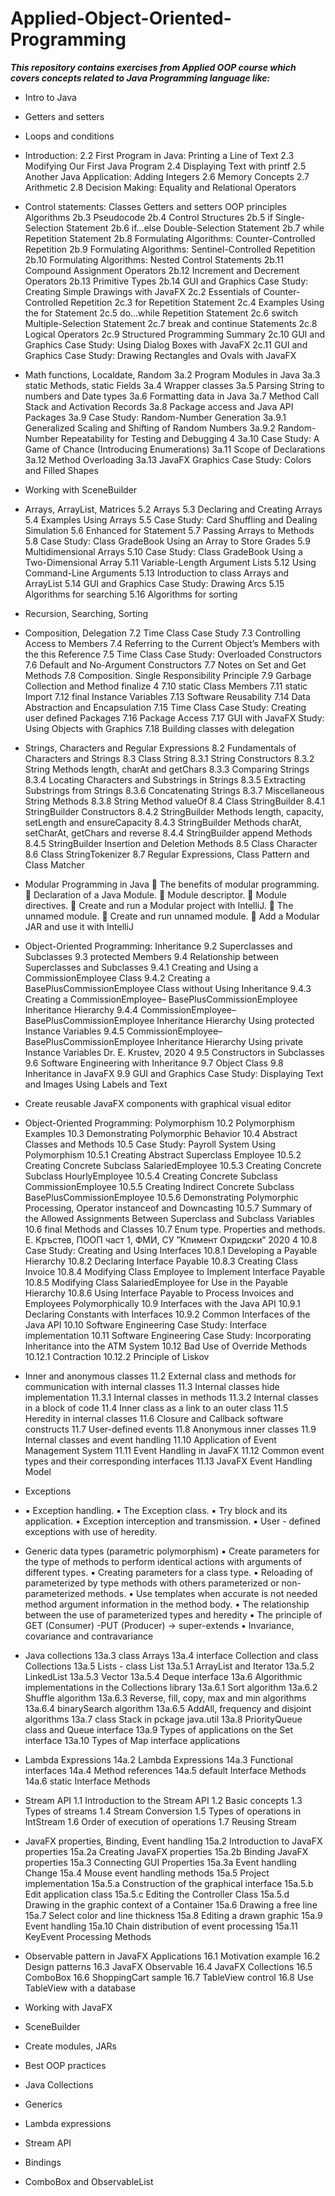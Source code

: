 # Applied-Object-Oriented-Programming
***This repository contains exercises from Applied OOP course which covers concepts 
related to Java Programming language like:***

- Intro to Java
- Getters and setters
- Loops and conditions


- Introduction:
2.2 First Program in Java: Printing a Line of Text
2.3 Modifying Our First Java Program
2.4 Displaying Text with printf
2.5 Another Java Application: Adding Integers
2.6 Memory Concepts
2.7 Arithmetic
2.8 Decision Making: Equality and Relational Operators

- Control statements:
Classes
Getters and setters
OOP principles
Algorithms
2b.3 Pseudocode
2b.4 Control Structures
2b.5 if Single-Selection Statement
2b.6 if…else Double-Selection Statement
2b.7 while Repetition Statement
2b.8 Formulating Algorithms: Counter-Controlled Repetition
2b.9 Formulating Algorithms: Sentinel-Controlled Repetition
2b.10 Formulating Algorithms: Nested Control Statements
2b.11 Compound Assignment Operators
2b.12 Increment and Decrement Operators
2b.13 Primitive Types
2b.14 GUI and Graphics Case Study: Creating Simple Drawings
with JavaFX
2c.2 Essentials of Counter-Controlled Repetition
2c.3 for Repetition Statement
2c.4 Examples Using the for Statement
2c.5 do…while Repetition Statement
2c.6 switch Multiple-Selection Statement
2c.7 break and continue Statements
2c.8 Logical Operators
2c.9 Structured Programming Summary
2c.10 GUI and Graphics Case Study: Using Dialog Boxes
with JavaFX
2c.11 GUI and Graphics Case Study: Drawing Rectangles
and Ovals with JavaFX

- Math functions, Localdate, Random
3a.2 Program Modules in Java
3a.3 static Methods, static Fields
3a.4 Wrapper classes
3a.5 Parsing String to numbers and Date types
3a.6 Formatting data in Java
3a.7 Method Call Stack and Activation Records
3a.8 Package access and Java API Packages
3a.9 Case Study: Random-Number Generation
3a.9.1 Generalized Scaling and Shifting of Random
Numbers
3a.9.2 Random-Number Repeatability for
Testing and Debugging
4
3a.10 Case Study: A Game of Chance (Introducing
Enumerations)
3a.11 Scope of Declarations
3a.12 Method Overloading
3a.13 JavaFX Graphics Case Study: Colors and Filled Shapes

- Working with SceneBuilder

- Arrays, ArrayList, Matrices
5.2 Arrays
5.3 Declaring and Creating Arrays
5.4 Examples Using Arrays
5.5 Case Study: Card Shuffling and Dealing Simulation
5.6 Enhanced for Statement
5.7 Passing Arrays to Methods
5.8 Case Study: Class GradeBook Using an Array to Store Grades
5.9 Multidimensional Arrays
5.10 Case Study: Class GradeBook Using a Two-Dimensional Array
5.11 Variable-Length Argument Lists
5.12 Using Command-Line Arguments
5.13 Introduction to class Arrays and ArrayList
5.14 GUI and Graphics Case Study: Drawing Arcs
5.15 Algorithms for searching
5.16 Algorithms for sorting

- Recursion, Searching, Sorting

- Composition, Delegation
7.2 Time Class Case Study
7.3 Controlling Access to Members
7.4 Referring to the Current Object’s
Members with the this Reference
7.5 Time Class Case Study: Overloaded
Constructors
7.6 Default and No-Argument
Constructors
7.7 Notes on Set and Get Methods
7.8 Composition. Single Responsibility Principle
7.9 Garbage Collection and Method
finalize
4
7.10 static Class Members
7.11 static Import
7.12 final Instance Variables
7.13 Software Reusability
7.14 Data Abstraction and Encapsulation
7.15 Time Class Case Study: Creating
user defined Packages
7.16 Package Access
7.17 GUI with JavaFX
Study: Using Objects with Graphics
7.18 Building classes with delegation

- Strings, Characters and Regular Expressions
8.2 Fundamentals of Characters and Strings
8.3 Class String
8.3.1 String Constructors
8.3.2 String Methods length, charAt and getChars
8.3.3 Comparing Strings
8.3.4 Locating Characters and Substrings in Strings
8.3.5 Extracting Substrings from Strings
8.3.6 Concatenating Strings
8.3.7 Miscellaneous String Methods
8.3.8 String Method valueOf
8.4 Class StringBuilder
8.4.1 StringBuilder Constructors
8.4.2 StringBuilder Methods length, capacity, setLength and ensureCapacity
8.4.3 StringBuilder Methods charAt, setCharAt, getChars and reverse
8.4.4 StringBuilder append Methods
8.4.5 StringBuilder Insertion and Deletion Methods
8.5 Class Character
8.6 Class StringTokenizer
8.7 Regular Expressions, Class Pattern and Class Matcher

- Modular Programming in Java
 The benefits of modular programming.
 Declaration of a Java Module.
 Module descriptor.
 Module directives.
 Create and run a Modular project with IntelliJ.
 The unnamed module.
 Create and run unnamed module.
 Add a Modular JAR and use it with IntelliJ

- Object-Oriented Programming: Inheritance
9.2 Superclasses and Subclasses
9.3 protected Members
9.4 Relationship between Superclasses and Subclasses
9.4.1 Creating and Using a CommissionEmployee Class
9.4.2 Creating a BasePlusCommissionEmployee Class
without Using Inheritance
9.4.3 Creating a CommissionEmployee–
BasePlusCommissionEmployee Inheritance Hierarchy
9.4.4 CommissionEmployee–
BasePlusCommissionEmployee Inheritance Hierarchy
Using protected Instance Variables
9.4.5 CommissionEmployee–
BasePlusCommissionEmployee Inheritance Hierarchy
Using private Instance Variables 
Dr. E. Krustev, 2020
4
9.5 Constructors in Subclasses
9.6 Software Engineering with Inheritance
9.7 Object Class
9.8 Inheritance in JavaFX
9.9 GUI and Graphics Case Study: Displaying Text and
Images Using Labels and Text 

- Create reusable JavaFX components with graphical visual editor

- Object-Oriented Programming: Polymorphism
10.2 Polymorphism Examples
10.3 Demonstrating Polymorphic Behavior
10.4 Abstract Classes and Methods
10.5 Case Study: Payroll System Using Polymorphism
10.5.1 Creating Abstract Superclass Employee
10.5.2 Creating Concrete Subclass
SalariedEmployee
10.5.3 Creating Concrete Subclass
HourlyEmployee
10.5.4 Creating Concrete Subclass
CommissionEmployee
10.5.5 Creating Indirect Concrete Subclass
BasePlusCommissionEmployee
10.5.6 Demonstrating Polymorphic Processing,
Operator instanceof and Downcasting
10.5.7 Summary of the Allowed Assignments
Between Superclass and Subclass Variables
10.6 final Methods and Classes
10.7 Enum type. Properties and methods.
Е. Кръстев, ПООП част 1, ФМИ, СУ ”Климент Охридски” 2020
4
10.8 Case Study: Creating and Using Interfaces
10.8.1 Developing a Payable Hierarchy
10.8.2 Declaring Interface Payable
10.8.3 Creating Class Invoice
10.8.4 Modifying Class Employee to Implement
Interface Payable
10.8.5 Modifying Class SalariedEmployee for
Use in the Payable Hierarchy
10.8.6 Using Interface Payable to Process
Invoices and Employees
Polymorphically
10.9 Interfaces with the Java API
10.9.1 Declaring Constants with Interfaces
10.9.2 Common Interfaces of the Java API
10.10 Software Engineering Case Study: Interface implementation
10.11 Software Engineering Case Study: Incorporating
Inheritance into the ATM System
10.12 Bad Use of Override Methods
10.12.1 Contraction
10.12.2 Principle of Liskov

- Inner and anonymous classes
11.2 External class and methods for communication with internal classes
11.3 Internal classes hide implementation
11.3.1 Internal classes in methods
11.3.2 Internal classes in a block of code
11.4 Inner class as a link to an outer class
11.5 Heredity in internal classes
11.6 Closure and Callback software constructs
11.7 User-defined events
11.8 Anonymous inner classes
11.9 Internal classes and event handling
11.10 Application of Event Management System
11.11 Event Handling in JavaFX
11.12 Common event types and their corresponding interfaces
11.13 JavaFX Event Handling Model

- Exceptions
- ▪ Exception handling.
▪ The Exception class.
▪ Try block and its application.
▪ Exception interception and transmission.
▪ User - defined exceptions with use of heredity.

- Generic data types (parametric polymorphism)
▪ Create parameters for the type of methods to perform
identical actions with arguments of different types.
▪ Creating parameters for a class type.
▪ Reloading of parameterized by type methods with others
parameterized or non-parameterized methods.
▪ Use templates when accurate is not needed
method argument information in the method body.
▪ The relationship between the use of parameterized types and
heredity
▪ The principle of GET (Consumer) -PUT (Producer) -> super-extends
▪ Invariance, covariance and contravariance

- Java collections
13a.3 class Arrays
13a.4 interface Collection and class Collections
13a.5 Lists - class List
13a.5.1 ArrayList and Iterator
13a.5.2 LinkedList
13a.5.3 Vector
13a.5.4 Deque interface
13a.6 Algorithmic implementations in the Collections library
13a.6.1 Sort algorithm
13a.6.2 Shuffle algorithm
13a.6.3 Reverse, fill, copy, max and min algorithms
13a.6.4 binarySearch algorithm
13a.6.5 AddAll, frequency and disjoint algorithms
13a.7 class Stack in pckage java.util
13a.8 PriorityQueue class and Queue interface
13a.9 Types of applications on the Set interface
13a.10 Types of Map interface applications

- Lambda Expressions
14a.2 Lambda Expressions
14a.3 Functional interfaces
14a.4 Method references
14a.5 default Interface Methods
14a.6 static Interface Methods

- Stream API
1.1 Introduction to the Stream API
1.2 Basic concepts
1.3 Types of streams
1.4 Stream Conversion
1.5 Types of operations in IntStream
1.6 Order of execution of operations
1.7 Reusing Stream

- JavaFX properties, Binding, Event handling
15a.2 Introduction to JavaFX properties
15a.2a Creating JavaFX properties
15a.2b Binding JavaFX properties
15a.3 Connecting GUI Properties
15a.3a Event handling Change
15a.4 Mouse event handling methods
15a.5 Project implementation
15a.5.a Construction of the graphical interface
15a.5.b Edit application class
15a.5.c Editing the Controller Class
15a.5.d Drawing in the graphic context of a Container
15a.6 Drawing a free line
15a.7 Select color and line thickness
15a.8 Editing a drawn graphic
15a.9 Event handling
15a.10 Chain distribution of event processing
15a.11 KeyEvent Processing Methods

- Observable pattern in JavaFX Applications
16.1 Motivation example
16.2 Design patterns
16.3 JavaFX Observable
16.4 JavaFX Collections
16.5 ComboBox
16.6 ShoppingCart sample
16.7 TableView control
16.8 Use TableView with a database

- Working with JavaFX
- SceneBuilder
- Create modules, JARs
- Best OOP practices
- Java Collections
- Generics
- Lambda expressions
- Stream API
- Bindings
- ComboBox and ObservableList

